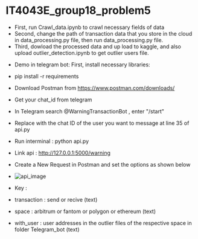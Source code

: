# IT4043E_group18_problem5
- First, run Crawl_data.ipynb to crawl necessary fields of data
- Second, change the path of transaction data that you store in the cloud in data_processing.py file, then run data_processing.py file.
- Third, dowload the processed data and up load to kaggle, and also upload outlier_detection.ipynb to get outlier users file.
* Demo in telegram bot:
First, install necessary libraries:
- pip install -r requirements
- Download Postman from https://www.postman.com/downloads/
- Get your chat_id from telegram
- In Telegram search @WarningTransactionBot , enter "/start"
- Replace with the chat ID of the user you want to message at line 35 of api.py 
- Run interminal : python api.py
- Link api : http://127.0.0.1:5000/warning
- Create a New Request in Postman and set the options as shown below
- ![api_image](https://github.com/IT4043E-IT5384-2023/IT4043E_group18_problem5/assets/90127093/9108a6c1-bb78-43f7-83d4-270e8386a854)

- Key :
- transaction : send or recive (text)
- space : arbitrum or fantom or polygon or ethereum (text)
- with_user : user addresses in the outlier files of the respective space in folder Telegram_bot (text)
  





